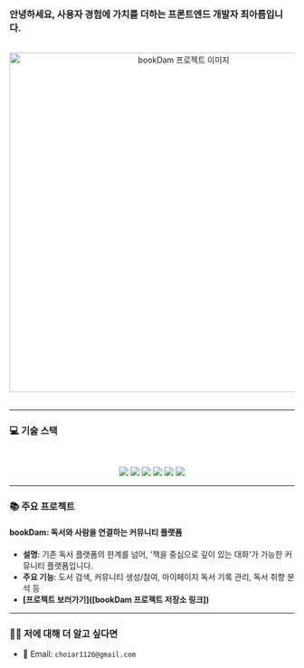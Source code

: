 ### 안녕하세요, 사용자 경험에 가치를 더하는 프론트엔드 개발자 최아름입니다.

<br>

<div align="center">
  <a href="[프로젝트 링크]">
    <img src="https://via.placeholder.com/600x300.png?text=bookDam+Project" alt="bookDam 프로젝트 이미지" width="600" />
  </a>
</div>

<br>

---

### 💻 기술 스택

<br>

<p align="center">
  <img src="https://img.shields.io/badge/HTML5-E34F26?style=flat-square&logo=html5&logoColor=white"/>
  <img src="https://img.shields.io/badge/CSS3-1572B6?style=flat-square&logo=css3&logoColor=white"/>
  <img src="https://img.shields.io/badge/JavaScript-F7DF1E?style=flat-square&logo=javascript&logoColor=black"/>
  <img src="https://img.shields.io/badge/TypeScript-3178C6?style=flat-square&logo=typescript&logoColor=white"/>
  <img src="https://img.shields.io/badge/React-61DAFB?style=flat-square&logo=react&logoColor=black"/>
  <img src="https://img.shields.io/badge/Tailwind CSS-06B6D4?style=flat-square&logo=tailwindcss&logoColor=white"/>
</p>

---

### 📚 주요 프로젝트

#### bookDam: 독서와 사람을 연결하는 커뮤니티 플랫폼

- **설명**: 기존 독서 플랫폼의 한계를 넘어, '책을 중심으로 깊이 있는 대화'가 가능한 커뮤니티 플랫폼입니다.
- **주요 기능**: 도서 검색, 커뮤니티 생성/참여, 마이페이지 독서 기록 관리, 독서 취향 분석 등
- **[프로젝트 보러가기]([bookDam 프로젝트 저장소 링크])**

---

### 🙋‍♀️ 저에 대해 더 알고 싶다면

- 📧 Email: `choiar1126@gmail.com`
